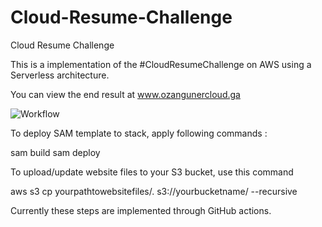# Cloud-Resume-Challenge
Cloud Resume Challenge

This is a implementation of the #CloudResumeChallenge on AWS using a Serverless architecture.

You can view the end result at www.ozangunercloud.ga

![Workflow]([http://url/to/img.png](https://ibb.co/Y2t5XxM))


To deploy SAM template to stack, apply following commands : 

sam build
sam deploy

To upload/update website files to your S3 bucket, use this command

aws s3 cp yourpathtowebsitefiles/. s3://yourbucketname/ --recursive

Currently these steps are implemented through GitHub actions.
